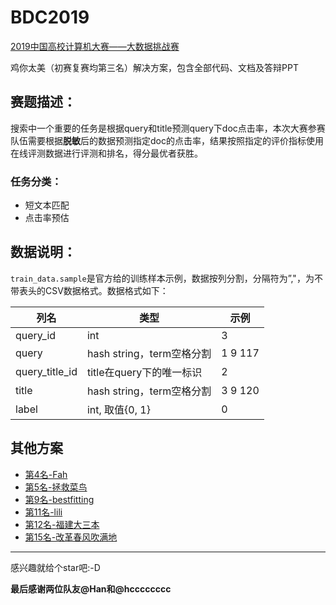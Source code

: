 # BDC2019
[2019中国高校计算机大赛——大数据挑战赛](https://www.kesci.com/home/competition/5cc51043f71088002c5b8840/content)

鸡你太美（初赛复赛均第三名）解决方案，包含全部代码、文档及答辩PPT

## 赛题描述：
搜索中一个重要的任务是根据query和title预测query下doc点击率，本次大赛参赛队伍需要根据**脱敏**后的数据预测指定doc的点击率，结果按照指定的评价指标使用在线评测数据进行评测和排名，得分最优者获胜。

### 任务分类：
* 短文本匹配
* 点击率预估

## 数据说明：

`train_data.sample`是官方给的训练样本示例，数据按列分割，分隔符为”,"，为不带表头的CSV数据格式。数据格式如下：

|列名|类型|示例|
|---|---|---|
|query_id|int|3|
|query|hash string，term空格分割|1 9 117|
|query_title_id|title在query下的唯一标识|2|
|title|hash string，term空格分割|3 9 120|
|label|int, 取值{0, 1}|0|


## 其他方案
* [第4名-Fah](https://github.com/ZanyFun9/2019BDC_solution_4th)
* [第5名-拯救菜鸟](https://github.com/LiuYaKu/2019-rank5)
* [第9名-bestfitting](https://github.com/tinySean/bdc2019-rank9th)
* [第11名-lili](https://github.com/harrylyx/2019BigDataChallenge)
* [第12名-福建大三本](https://github.com/leadert/BDC2019-Rank12th-lgb-esim)
* [第15名-改革春风吹满地](https://github.com/P01son6415/MatchModels)

------------------

感兴趣就给个star吧:-D

**最后感谢两位队友@Han和@hcccccccc**
